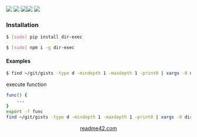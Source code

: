 <!--
https://readme42.com
-->



[![](https://img.shields.io/badge/OS-Unix-blue.svg?longCache=True)]()
[![](https://img.shields.io/pypi/v/dir-exec.svg?maxAge=3600)](https://pypi.org/project/dir-exec/)
[![](https://img.shields.io/npm/v/dir-exec.svg?maxAge=3600)](https://www.npmjs.com/package/dir-exec)[![](https://img.shields.io/badge/License-Unlicense-blue.svg?longCache=True)](https://unlicense.org/)
[![](https://github.com/andrewp-as-is/dir-exec/workflows/tests42/badge.svg)](https://github.com/andrewp-as-is/dir-exec/actions)

### Installation
```bash
$ [sudo] pip install dir-exec
```

```bash
$ [sudo] npm i -g dir-exec
```

#### Examples
```bash
$ find ~/git/gists -type d -mindepth 1 -maxdepth 1 -print0 | xargs -0 dir-exec command
```

execute function
```bash
func() {
    ...
}
export -f func
find ~/git/gists -type d -mindepth 1 -maxdepth 1 -print0 | xargs -0 dir-exec func
```

<p align="center">
    <a href="https://readme42.com/">readme42.com</a>
</p>
